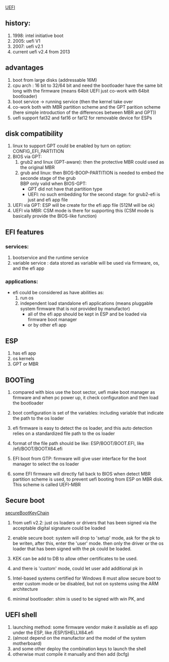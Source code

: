 [UEFI](http://en.wikipedia.org/wiki/Unified_Extensible_Firmware_Interface)
## history:
1. 1998: intel initiative boot
2. 2005: uefi V1
3. 2007: uefi v2.1
4. current uefi v2.4 from 2013

## advantages
1. boot from large disks (addressable 16M)
2. cpu arch : 16 bit to 32/64 bit and need the bootloader have the same bit long with the firmware (means 64bit UEFI just co-work with 64bit bootloader)
3. boot service -> running service (then the kernel take over
4. co-work both with MBR partition scheme and the GPT parition scheme (here simple introduction of the differences between MBR and GPT))
5. uefi support fat32 and fat16 or fat12 for removable device for ESPs 

## disk compatibility
1. linux to support GPT could be enabled by turn on option: CONFIG_EFI_PARTITION
2. BIOS via GPT:
	1. grub2 and linux (GPT-aware): then the protective MBR could used as the original MBR
	2. grub and linux: then BIOS-BOOP-PARTITION is needed to embed the seconde stage of the grub	
	BBP only valid when BIOS-GPT: 
		- GPT did not have that partition type
		- UEFI: no such embedding for the second stage: for grub2-efi is just and efi app file
3. UEFI via GPT:
	ESP will be create for the efi app file (512M will be ok)
4. UEFI via MBR:
	CSM mode is there for supporting this (CSM mode is basically provide the BIOS-like function)

## EFI features
### services:
1. bootservice and the runtime service
2. variable service : data stored as variable will be used via firmware, os, and the efi app

### applications:
* efi could be considered as have abilities as:
	1. run os
	2. independent load standalone efi applications (means pluggable system firmware that is not provided by manufactor)
		- all of the efi app should be kept in ESP and be loaded via firmware boot manager
		- or by other efi app


## ESP
1. has efi app
2. os kernels
3. GPT or MBR 

## BOOTing
1. compared with bios use the boot sector, uefi make boot manager as firmware and when pc power up, it check configuration and then load the bootloader
2. boot configuration is set of the variables: including variable that indicate the path to the os loader
3. efi firmware is easy to detect the os loader, and this auto detection relies on a standardized file path to the os loader
4. format of the file path should be like: ESP/BOOT/BOOT<MACHINE-TYPE-SHORT-NAME>.EFI, like /efi/BOOT/BOOTX64.efi

5. EFI boot from GTP: firmware will give user interface for the boot manager to select the os loader
6. some EFI firmware will directly fall back to BIOS when detect MBR partition scheme is used, to prevent uefi booting from ESP on MBR disk. This scheme is called UEFI-MBR

## Secure boot
[secureBootKeyChain](https://www.suse.com/communities/conversations/wp-content/uploads/2012/08/mok2.png)

1. from uefi v2.2: just os loaders or drivers that has been signed via the acceptable digital signature could be loaded
2. enable secure boot: system will drop to 'setup' mode, ask for the pk to be writen, after this, enter the 'user' mode. then only the driver or the os loader that has been signed with the pk could be loaded.
3. KEK can be add to DB to allow other certificates to be used.
4. and there is 'custom' mode, could let user add additional pk in

5. Intel-based systems certified for Windows 8 must allow secure boot to enter custom mode or be disabled, but not on systems using the ARM architecture
6. minimal bootloader: shim is used to be signed with win PK, and 

## UEFI shell
1. launching method: some firmware vendor make it available as efi app under the ESP, like /ESP/SHELLX64.efi
2. (almost depend on the manufactor and the model of the system motherboard)
3. and some other deploy the combination keys to launch the shell
4. otherwise must compile it manually and then add (bcfg)

